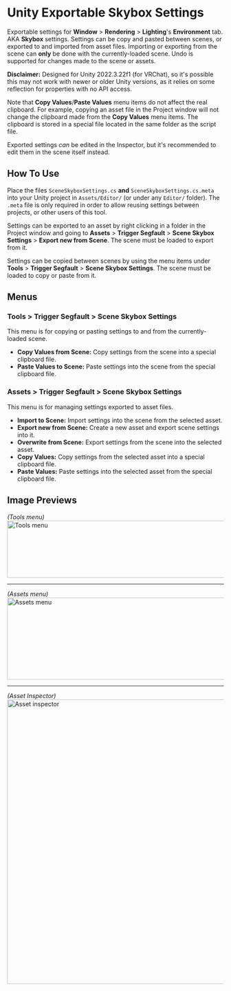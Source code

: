 # Unity Exportable Skybox Settings
Exportable settings for **Window** &gt; **Rendering** &gt; **Lighting**'s **Environment** tab. AKA **Skybox** settings. Settings can be copy and pasted between scenes, or exported to and imported from asset files. Importing or exporting from the scene can **only** be done with the currently-loaded scene. Undo is supported for changes made to the scene or assets.

**Disclaimer:** Designed for Unity 2022.3.22f1 (for VRChat), so it's possible this may not work with newer or older Unity versions, as it relies on some reflection for properties with no API access.

Note that **Copy Values**/**Paste Values** menu items do not affect the real clipboard. For example, copying an asset file in the Project window will not change the clipboard made from the **Copy Values** menu items. The clipboard is stored in a special file located in the same folder as the script file.

Exported settings *can* be edited in the Inspector, but it's recommended to edit them in the scene itself instead.

## How To Use
Place the files `SceneSkyboxSettings.cs` **and** `SceneSkyboxSettings.cs.meta` into your Unity project in `Assets/Editor/` (or under any `Editor/` folder). The `.meta` file is only required in order to allow reusing settings between projects, or other users of this tool.

Settings can be exported to an asset by right clicking in a folder in the Project window and going to **Assets** &gt; **Trigger Segfault** &gt; **Scene Skybox Settings** &gt; **Export new from Scene**. The scene must be loaded to export from it.

Settings can be copied between scenes by using the menu items under **Tools** &gt; **Trigger Segfault** &gt; **Scene Skybox Settings**. The scene must be loaded to copy or paste from it.

## Menus

### Tools &gt; Trigger Segfault &gt; Scene Skybox Settings
This menu is for copying or pasting settings to and from the currently-loaded scene.
* **Copy Values from Scene:** Copy settings from the scene into a special clipboard file.
* **Paste Values to Scene:** Paste settings into the scene from the special clipboard file.

### Assets &gt; Trigger Segfault &gt; Scene Skybox Settings
This menu is for managing settings exported to asset files.

* **Import to Scene:** Import settings into the scene from the selected asset.
* **Export new from Scene:** Create a new asset and export scene settings into it.
* **Overwrite from Scene:** Export settings from the scene into the selected asset.
* **Copy Values:** Copy settings from the selected asset into a special clipboard file.
* **Paste Values:** Paste settings into the selected asset from the special clipboard file.


## Image Previews

*(Tools menu)*<br>
<img width="707" height="133" alt="Tools menu" src="https://github.com/user-attachments/assets/5a24a774-747e-4076-a5d4-ae10e4a44799" />

***

*(Assets menu)*<br>
<img width="973" height="191" alt="Assets menu" src="https://github.com/user-attachments/assets/221d7081-96de-4aa1-8079-56cc7ab57714" />

***

*(Asset Inspector)*<br>
<img width="582" height="662" alt="Asset inspector" src="https://github.com/user-attachments/assets/4fc2168b-0062-4f42-bee0-7a33832adf5f" />
